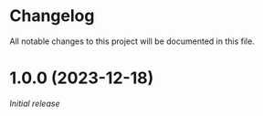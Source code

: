 # Changelog

All notable changes to this project will be documented in this file.

<a name="1.0.0"></a>

# 1.0.0 (2023-12-18)

_Initial release_
